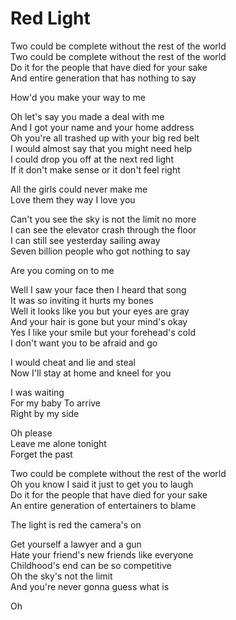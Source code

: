 # Red Light  

Two could be complete without the rest of the world  
Two could be complete without the rest of the world  
Do it for the people that have died for your sake  
And entire generation that has nothing to say  

How'd you make your way to me  

Oh let's say you made a deal with me  
And I got your name and your home address  
Oh you're all trashed up with your big red belt  
I would almost say that you might need help  
I could drop you off at the next red light  
If it don't make sense or it don't feel right  

All the girls could never make me  
Love them they way I love you  

Can't you see the sky is not the limit no more  
I can see the elevator crash through the floor  
I can still see yesterday sailing away  
Seven billion people who got nothing to say  

Are you coming on to me  

Well I saw your face then I heard that song  
It was so inviting it hurts my bones  
Well it looks like you but your eyes are gray  
And your hair is gone but your mind's okay  
Yes I like your smile but your forehead's cold  
I don't want you to be afraid and go  

I would cheat and lie and steal  
Now I'll stay at home and kneel for you  

I was waiting  
For my baby
To arrive  
Right by my side  

Oh please  
Leave me alone tonight  
Forget the past  

Two could be complete without the rest of the world  
Oh you know I said it just to get you to laugh  
Do it for the people that have died for your sake  
An entire generation of entertainers to blame  

The light is red the camera's on  

Get yourself a lawyer and a gun  
Hate your friend's new friends like everyone  
Childhood's end can be so competitive  
Oh the sky's not the limit  
And you're never gonna guess what is  

Oh  
